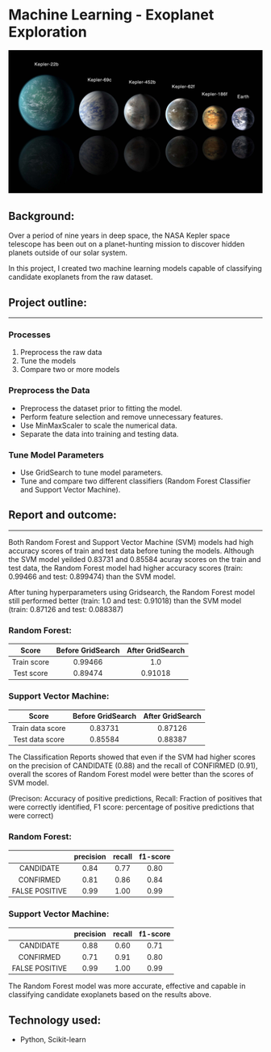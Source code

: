 # Machine Learning - Exoplanet Exploration

![exoplanets.jpg](Images/exoplanets.jpg)


## Background:

Over a period of nine years in deep space, the NASA Kepler space telescope has been out on a planet-hunting mission to discover hidden planets outside of our solar system.

In this project, I created two machine learning models capable of classifying candidate exoplanets from the raw dataset.


## Project outline:
---
### Processes

1. Preprocess the raw data
2. Tune the models
3. Compare two or more models

### Preprocess the Data

* Preprocess the dataset prior to fitting the model.
* Perform feature selection and remove unnecessary features.
* Use MinMaxScaler to scale the numerical data.
* Separate the data into training and testing data.

### Tune Model Parameters

* Use GridSearch to tune model parameters.
* Tune and compare two different classifiers (Random Forest Classifier and Support Vector Machine).


## Report and outcome:
---
Both Random Forest and Support Vector Machine (SVM) models had high accuracy scores of train and test data before tuning the models. Although the SVM model yeilded 0.83731 and 0.85584 acuray scores on the train and test data, the Random Forest model had higher accuracy scores (train: 0.99466 and test: 0.899474) than the SVM model.

After tuning hyperparameters using Gridsearch, the Random Forest model still performed better (train: 1.0 and test: 0.91018) than the SVM model (train: 0.87126 and test: 0.088387)


### Random Forest:
| Score | Before GridSearch | After GridSearch |
| :---: | :---: | :---: |
| Train score | 0.99466 | 1.0 |
| Test score | 0.89474 | 0.91018 |

### Support Vector Machine:
| Score | Before GridSearch | After GridSearch |
| :---: | :---: | :---: |
| Train data score | 0.83731 | 0.87126 |
| Test data score | 0.85584 | 0.88387 |


The Classification Reports showed that even if the SVM had higher scores on the precision of CANDIDATE (0.88) and the recall of CONFIRMED (0.91), overall the scores of Random Forest model were better than the scores of SVM model.

(Precison: Accuracy of positive predictions, Recall: Fraction of positives that were correctly identified, F1 score: percentage of positive predictions that were correct)

### Random Forest:
|  | precision | recall | f1-score |
| :---: | :---: | :---: | :---: |
| CANDIDATE | 0.84 | 0.77 | 0.80 |
| CONFIRMED | 0.81 | 0.86 | 0.84 |
| FALSE POSITIVE | 0.99 | 1.00 | 0.99 |

### Support Vector Machine:
|  | precision | recall | f1-score |
| :---: | :---: | :---: | :---: |
| CANDIDATE | 0.88 | 0.60 | 0.71 |
| CONFIRMED | 0.71 | 0.91 | 0.80 |
| FALSE POSITIVE | 0.99 | 1.00 | 0.99 |

The Random Forest model was more accurate, effective and capable in classifying candidate exoplanets based on the results above.

## Technology used:
* Python, Scikit-learn
